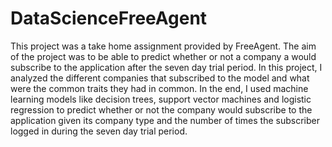# DataScienceFreeAgent
This project was a take home assignment provided by FreeAgent. The aim of the project was to be able to predict whether or not a company a would subscribe to the application after the seven day trial period. In this project, I analyzed the different companies that subscribed to the model and what were the common traits they had in common. In the end, I used machine learning models like decision trees, support vector machines and logistic regression to predict whether or not the company would subscribe to the application given its company type and the number of times the subscriber logged in during the seven day trial period. 
